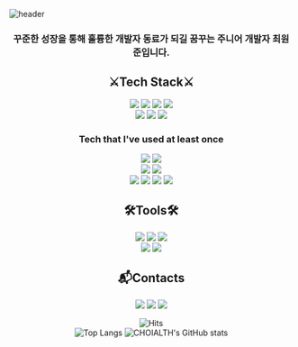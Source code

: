 
 ![header](https://capsule-render.vercel.app/api?type=waving&color=auto&height=300&section=header&text=Hi!%20I'm%2OWONJUN%20&fontSize=90&animation=fadeIn&fontAlignY=38&desc=BackEnd%20Developer%20&descAlignY=51&descAlign=62)

<div align=center>
 
 <h3>꾸준한 성장을 통해 훌륭한 개발자 동료가 되길 꿈꾸는 주니어 개발자 최원준입니다.</h3>

 <h2>⚔️Tech Stack⚔️</h2>
 <img src="https://img.shields.io/badge/java-007396?style=for-the-badge&logo=java&logoColor=white">
 <img src="https://img.shields.io/badge/spring-6DB33F?style=for-the-badge&logo=spring&logoColor=white">
 <img src="https://img.shields.io/badge/springboot-6DB33F?style=for-the-badge&logo=springboot&logoColor=white">
 <img src="https://img.shields.io/badge/javascript-F7DF1E?style=for-the-badge&logo=javascript&logoColor=black">
 <br>
 <img src="https://img.shields.io/badge/mysql-4479A1?style=for-the-badge&logo=mysql&logoColor=white">
 <img src="https://img.shields.io/badge/mariaDB-003545?style=for-the-badge&logo=mariaDB&logoColor=white">
 <img src="https://img.shields.io/badge/git-F05032?style=for-the-badge&logo=git&logoColor=white">
 

 
 <h3>Tech that I've used at least once</h3>
 <img src="https://img.shields.io/badge/AMAZONWEBSERVICE-232F3E?style=for-the-badge&logo=amazonaws&logoColor=white">
 <img src="https://img.shields.io/badge/NAVERCLOUD-23232F3E?style=for-the-badge&logo=naver&logoColor=white"><br>
 <img src="https://img.shields.io/badge/html5-E34F26?style=for-the-badge&logo=html5&logoColor=white">
 <img src="https://img.shields.io/badge/css-1572B6?style=for-the-badge&logo=css3&logoColor=white"><br>
 <img src="https://img.shields.io/badge/jquery-0769AD?style=for-the-badge&logo=jquery&logoColor=white">
 <img src="https://img.shields.io/badge/react-61DAFB?style=for-the-badge&logo=react&logoColor=black">
 <img src="https://img.shields.io/badge/node.js-339933?style=for-the-badge&logo=Node.js&logoColor=white">
 <img src="https://img.shields.io/badge/express-000000?style=for-the-badge&logo=express&logoColor=white">

 
 <h2>🛠Tools🛠</h2>

 <img src="https://img.shields.io/badge/IntelliJ IDEA-000000?style=for-the-badge&logo=IntelliJ IDEA&logoColor=white"/>
 <img src="https://img.shields.io/badge/Eclipse IDE-2C2255?style=for-the-badge&logo=Eclipse IDE&logoColor=white"/>
 <img src="https://img.shields.io/badge/Visual Studio Code-007ACC?style=for-the-badge&logo=Visual Studio Code&logoColor=white"/><br>
 <img src="https://img.shields.io/badge/slack-4A154B?style=for-the-badge&logo=slack&logoColor=white">
 <img src="https://img.shields.io/badge/notion-181717?style=for-the-badge&logo=notion&logoColor=white"> 


 
 <h2>📬Contacts </h2>
 <a href="mailto:dnjswns4545@gmail.com"><img src="https://img.shields.io/badge/Gmail-EA4335?style=for-the-badge&logo=Gmail&logoColor=white"/></a>
 <a href="mailto:dnjswns4545@naver.com"><img src="https://img.shields.io/badge/Naver-03C75A?style=for-the-badge&logo=Naver&logoColor=white"/></a>
 <a href="https://choi-alth.tistory.com/"><img src="https://img.shields.io/badge/TechBlog-000000?style=for-the-badge&logo=Tistory&logoColor=white"/></a>
 
 ![Hits](https://hits.seeyoufarm.com/api/count/incr/badge.svg?url=https%3A%2F%2Fgithub.com%2FCHOIALTH&count_bg=%23FFDAC7&title_bg=%23FFADAD&icon=&icon_color=%23E7E7E7&title=hits&edge_flat=false)<br>
 ![Top Langs](https://github-readme-stats.vercel.app/api/top-langs/?username=CHOIALTH&langs_count=5&theme=tokyonight)
 ![CHOIALTH's GitHub stats](https://github-readme-stats.vercel.app/api?username=CHOIALTH&show_icons=true&theme=radical)


 
 
<!--  <h2>📬Contacts </h2>
[![Gmail Badge](https://img.shields.io/badge/Gmail-d14836?style=flat-square&logo=Gmail&logoColor=white&link=mailto:dnjswns4545@gmail.com)](mailto:dnjswns4545@gmail.com) 
[![Naver Badge](https://img.shields.io/badge/Naver-03C75A?style=flat-square&logo=Naver&logoColor=white&link=mailto:dnjswns4545@naver.com)](mailto:dnjswns4545@naver.com) -->
 
 
</div>



<!--
**CHOIALTH/CHOIALTH** is a ✨ _special_ ✨ repository because its `README.md` (this file) appears on your GitHub profile.



Here are some ideas to get you started:

 
- 🔭 I’m currently working on ...
- 🌱 I’m currently learning ...
- 👯 I’m looking to collaborate on ...
- 🤔 I’m looking for help with ...
- 💬 Ask me about ...
- 📫 How to reach me: ...
- 😄 Pronouns: ...
- ⚡ Fun fact: ...
-->
